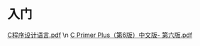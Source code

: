 # 入门
[C程序设计语言.pdf](https://github.com/cikl57/Books/files/13223391/C.pdf)
\n
[C Primer Plus（第6版）中文版- 第六版.pdf](https://github.com/cikl57/Books/files/13223399/C.Primer.Plus.6.-.--.Stephen.Prata.--.C.C%2B%2B.2016.--.--.9787115390592.--.10334a4202cfff004690634561293b34.--.Anna.s.Archive.pdf)
